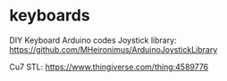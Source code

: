# keyboards
DIY Keyboard Arduino codes
Joystick library: https://github.com/MHeironimus/ArduinoJoystickLibrary

Cu7 STL: https://www.thingiverse.com/thing:4589776

